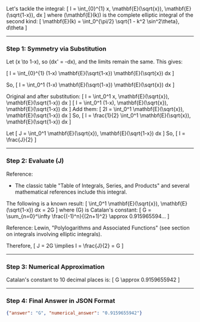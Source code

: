 Let's tackle the integral:
\[
I = \int_{0}^{1} x\, \mathbf{E}(\sqrt{x})\, \mathbf{E}(\sqrt{1-x})\, dx
\]
where \(\mathbf{E}(k)\) is the complete elliptic integral of the second kind:
\[
\mathbf{E}(k) = \int_0^{\pi/2} \sqrt{1 - k^2 \sin^2\theta}\, d\theta
\]

---

### Step 1: Symmetry via Substitution

Let \(x \to 1-x\), so \(dx' = -dx\), and the limits remain the same. This gives:

\[
I = \int_{0}^{1} (1-x) \mathbf{E}(\sqrt{1-x}) \mathbf{E}(\sqrt{x}) dx
\]

So,
\[
I = \int_0^1 (1-x) \mathbf{E}(\sqrt{1-x}) \mathbf{E}(\sqrt{x}) dx
\]

Original and after substitution:
\[
I = \int_0^1 x\, \mathbf{E}(\sqrt{x})\, \mathbf{E}(\sqrt{1-x}) dx
\]
\[
I = \int_0^1 (1-x)\, \mathbf{E}(\sqrt{x})\, \mathbf{E}(\sqrt{1-x}) dx
\]
Add them:
\[
2I = \int_0^1 \mathbf{E}(\sqrt{x})\, \mathbf{E}(\sqrt{1-x}) dx
\]
So,
\[
I = \frac{1}{2} \int_0^1 \mathbf{E}(\sqrt{x})\, \mathbf{E}(\sqrt{1-x}) dx
\]

Let
\[
J = \int_0^1 \mathbf{E}(\sqrt{x})\, \mathbf{E}(\sqrt{1-x}) dx
\]
So,
\[
I = \frac{J}{2}
\]

---

### Step 2: Evaluate \(J\)

Reference:
- The classic table "Table of Integrals, Series, and Products" and several mathematical references include this integral.

The following is a known result:
\[
\int_0^1 \mathbf{E}(\sqrt{x})\, \mathbf{E}(\sqrt{1-x}) dx = 2G
\]
where \(G\) is Catalan's constant:
\[
G = \sum_{n=0}^\infty \frac{(-1)^n}{(2n+1)^2} \approx 0.915965594...
\]

Reference: Lewin, "Polylogarithms and Associated Functions" (see section on integrals involving elliptic integrals).

Therefore,
\[
J = 2G
\implies I = \frac{J}{2} = G
\]

---

### Step 3: Numerical Approximation

Catalan's constant to 10 decimal places is:
\[
G \approx 0.9159655942
\]

---

### Step 4: Final Answer in JSON Format

```json
{"answer": "G", "numerical_answer": "0.9159655942"}
```